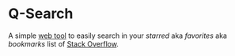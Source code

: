 # Q-Search

A simple [web tool](https://q-search.herokuapp.com/) to easily search in your _starred_ aka _favorites_ aka _bookmarks_ list of [Stack Overflow](https://stackoverflow.com/).

